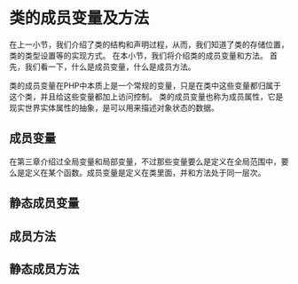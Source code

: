 # 类的成员变量及方法

在上一小节，我们介绍了类的结构和声明过程，从而，我们知道了类的存储位置，类的类型设置等的实现方式。
在本小节，我们将介绍类的成员变量和方法。
首先，我们看一下，什么是成员变量，什么是成员方法。

类的成员变量在PHP中本质上是一个常规的变量，只是在类中这些变量都归属于这个类，并且给这些变量都加上访问控制。
类的成员变量也称为成员属性，它是现实世界实体属性的抽象，是可以用来描述对象状态的数据。


## 成员变量
在第三章介绍过全局变量和局部变量，不过那些变量要么是定义在全局范围中，要么是定义在某个函数。成员变量是定义在类里面，并和方法处于同一层次。


## 静态成员变量


## 成员方法


## 静态成员方法